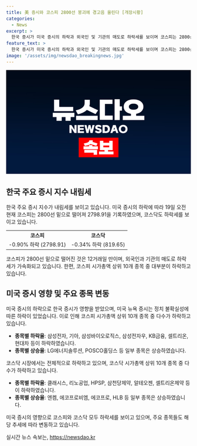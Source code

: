 ```yaml
---
title: 美 증시와 코스피 2800선 붕괴에 경고음 울린다 [개장시황]
categories:
  - News
excerpt: >
  한국 증시가 미국 증시의 하락과 외국인 및 기관의 매도로 하락세를 보이며 코스피는 2800선 밑으로 내려가며 12거래일 만에 하락하였다. 외국인과 기관의 매도로 인해 하락폭이 확대되고, 코스닥 또한 하락세를 보였다. 코스피 시가총액 상위 10개 종목 중 대부분이 하락하였으며, 코스닥은 전일 대비 하락하며 거래되었다.
feature_text: >
  한국 증시가 미국 증시의 하락과 외국인 및 기관의 매도로 하락세를 보이며 코스피는 2800선 밑으로 내려가며 12거래일 만에 하락하였다. 외국인과 기관의 매도로 인해 하락폭이 확대되고, 코스닥 또한 하락세를 보였다. 코스피 시가총액 상위 10개 종목 중 대부분이 하락하였으며, 코스닥은 전일 대비 하락하며 거래되었다.
image: '/assets/img/newsdao_breakingnews.jpg'
---
```


<p><img src="/assets/img/newsdao_breakingnews.jpg" alt="implanttips 속보" /></p>

<h2 data-ke-size="size26">한국 주요 증시 지수 내림세</h2>

<p data-ke-size="size16">한국 주요 증시 지수가 내림세를 보이고 있습니다. 미국 증시의 하락에 따라 19일 오전 현재 코스피는 2800선 밑으로 떨어져 2798.91을 기록하였으며, 코스닥도 하락세를 보이고 있습니다.</p>

<table>
  <tbody>
    <tr>
      <td style="text-align: center; height: 17px;"><b>코스피</b></td>
      <td style="text-align: center; height: 17px;"><b>코스닥</b></td>
    </tr>
    <tr>
      <td style="text-align: center; height: 17px;">-0.90% 하락 (2798.91)</td>
      <td style="text-align: center; height: 17px;">-0.34% 하락 (819.65)</td>
    </tr>
  </tbody>
</table>

<p data-ke-size="size16">코스피가 2800선 밑으로 떨어진 것은 12거래일 만이며, 외국인과 기관의 매도로 하락세가 가속화되고 있습니다. 한편, 코스피 시가총액 상위 10개 종목 중 대부분이 하락하고 있습니다.</p>

<h2 data-ke-size="size26">미국 증시 영향 및 주요 종목 변동</h2>

<p data-ke-size="size16">미국 증시의 하락으로 한국 증시가 영향을 받았으며, 미국 뉴욕 증시는 정치 불확실성에 따른 하락이 있었습니다. 이로 인해 코스피 시가총액 상위 10개 종목 중 다수가 하락하고 있습니다.</p>

<ul>
  <li><b>종목별 하락율</b>: 삼성전자, 기아, 삼성바이오로직스, 삼성전자우, KB금융, 셀트리온, 현대차 등이 하락하였습니다.</li>
  <li><b>종목별 상승율</b>: LG에너지솔루션, POSCO홀딩스 등 일부 종목은 상승하였습니다.</li>
</ul>

<p data-ke-size="size16">코스닥 시장에서는 전체적으로 하락하고 있으며, 코스닥 시가총액 상위 10개 종목 중 다수가 하락하고 있습니다.</p>

<ul>
  <li><b>종목별 하락율</b>: 클래시스, 리노공업, HPSP, 삼천당제약, 알테오젠, 셀트리온제약 등이 하락하였습니다.</li>
  <li><b>종목별 상승율</b>: 엔켐, 에코프로비엠, 에코프로, HLB 등 일부 종목은 상승하였습니다.</li>
</ul>

<p data-ke-size="size16">미국 증시의 영향으로 코스피와 코스닥 모두 하락세를 보이고 있으며, 주요 종목들도 해당 추세에 따라 변동하고 있습니다.</p>
실시간 뉴스 속보는, <a href="https://newsdao.kr" rel="dofollow">https://newsdao.kr</a>


